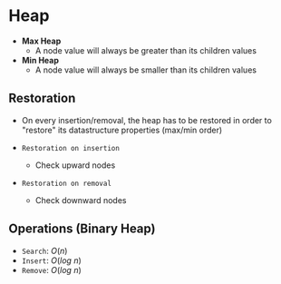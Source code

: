 # Heap

- **Max Heap**
  - A node value will always be greater than its children values
- **Min Heap**
  - A node value will always be smaller than its children values

## Restoration

- On every insertion/removal, the heap has to be restored in order to "restore" its datastructure properties (max/min order)

- `Restoration on insertion`
  - Check upward nodes

- `Restoration on removal`
  - Check downward nodes

## Operations (Binary Heap)

- `Search`: $O(n)$
- `Insert`: $O(log\ n)$
- `Remove`: $O(log\ n)$
